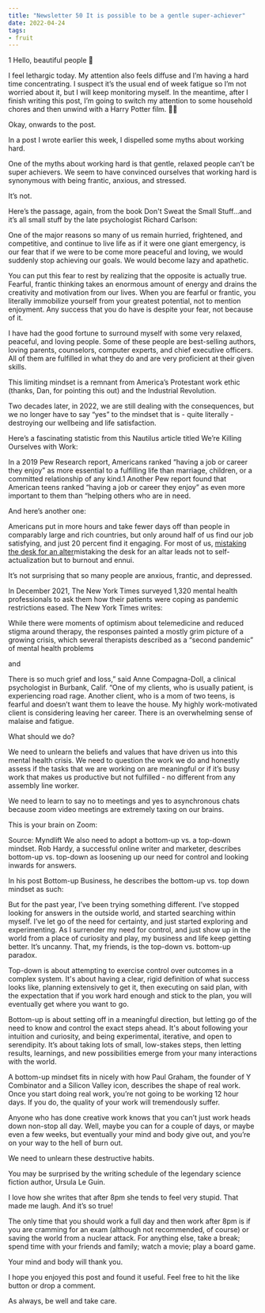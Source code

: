 ```yaml
---
title: "Newsletter 50 It is possible to be a gentle super-achiever"
date: 2022-04-24
tags:
- fruit
---
```


1
Hello, beautiful people 🦋

I feel lethargic today. My attention also feels diffuse and I’m having a hard time concentrating. I suspect it’s the usual end of week fatigue so I’m not worried about it, but I will keep monitoring myself. In the meantime, after I finish writing this post, I’m going to switch my attention to some household chores and then unwind with a Harry Potter film. 🧙‍♂️

Okay, onwards to the post.

In a post I wrote earlier this week, I dispelled some myths about working hard.

One of the myths about working hard is that gentle, relaxed people can’t be super achievers. We seem to have convinced ourselves that working hard is synonymous with being frantic, anxious, and stressed.

It’s not.

Here’s the passage, again, from the book Don't Sweat the Small Stuff...and it’s all small stuff by the late psychologist Richard Carlson:

One of the major reasons so many of us remain hurried, frightened, and competitive, and continue to live life as if it were one giant emergency, is our fear that if we were to be come more peaceful and loving, we would suddenly stop achieving our goals. We would become lazy and apathetic.

You can put this fear to rest by realizing that the opposite is actually true. Fearful, frantic thinking takes an enormous amount of energy and drains the creativity and motivation from our lives. When you are fearful or frantic, you literally immobilize yourself from your greatest potential, not to mention enjoyment. Any success that you do have is despite your fear, not because of it.

I have had the good fortune to surround myself with some very relaxed, peaceful, and loving people. Some of these people are best-selling authors, loving parents, counselors, computer experts, and chief executive officers. All of them are fulfilled in what they do and are very proficient at their given skills.

This limiting mindset is a remnant from America’s Protestant work ethic (thanks, Dan, for pointing this out) and the Industrial Revolution.

Two decades later, in 2022, we are still dealing with the consequences, but we no longer have to say “yes” to the mindset that is - quite literally - destroying our wellbeing and life satisfaction.

Here’s a fascinating statistic from this Nautilus article titled We’re Killing Ourselves with Work:

In a 2019 Pew Research report, Americans ranked “having a job or career they enjoy” as more essential to a fulfilling life than marriage, children, or a committed relationship of any kind.1 Another Pew report found that American teens ranked “having a job or career they enjoy” as even more important to them than “helping others who are in need.

And here’s another one:

Americans put in more hours and take fewer days off than people in comparably large and rich countries, but only around half of us find our job satisfying, and just 20 percent find it engaging. For most of us, [mistaking the desk for an alter](/notes/americans%20treat%20work%20like%20a%20religion.md)mistaking the desk for an altar leads not to self-actualization but to burnout and ennui.

It’s not surprising that so many people are anxious, frantic, and depressed.

In December 2021, The New York Times surveyed 1,320 mental health professionals to ask them how their patients were coping as pandemic restrictions eased. The New York Times writes:

While there were moments of optimism about telemedicine and reduced stigma around therapy, the responses painted a mostly grim picture of a growing crisis, which several therapists described as a “second pandemic” of mental health problems

and

There is so much grief and loss,” said Anne Compagna-Doll, a clinical psychologist in Burbank, Calif. “One of my clients, who is usually patient, is experiencing road rage. Another client, who is a mom of two teens, is fearful and doesn’t want them to leave the house. My highly work-motivated client is considering leaving her career. There is an overwhelming sense of malaise and fatigue.

What should we do?

We need to unlearn the beliefs and values that have driven us into this mental health crisis. We need to question the work we do and honestly assess if the tasks that we are working on are meaningful or if it’s busy work that makes us productive but not fulfilled - no different from any assembly line worker.

We need to learn to say no to meetings and yes to asynchronous chats because zoom video meetings are extremely taxing on our brains.

This is your brain on Zoom:


Source: Myndlift
We also need to adopt a bottom-up vs. a top-down mindset. Rob Hardy, a successful online writer and marketer, describes bottom-up vs. top-down as loosening up our need for control and looking inwards for answers.

In his post Bottom-up Business, he describes the bottom-up vs. top down mindset as such:

But for the past year, I’ve been trying something different. I’ve stopped looking for answers in the outside world, and started searching within myself. I’ve let go of the need for certainty, and just started exploring and experimenting. As I surrender my need for control, and just show up in the world from a place of curiosity and play, my business and life keep getting better. It’s uncanny. That, my friends, is the top-down vs. bottom-up paradox.

Top-down is about attempting to exercise control over outcomes in a complex system. It's about having a clear, rigid definition of what success looks like, planning extensively to get it, then executing on said plan, with the expectation that if you work hard enough and stick to the plan, you will eventually get where you want to go.

Bottom-up is about setting off in a meaningful direction, but letting go of the need to know and control the exact steps ahead. It's about following your intuition and curiosity, and being experimental, iterative, and open to serendipity. It’s about taking lots of small, low-stakes steps, then letting results, learnings, and new possibilities emerge from your many interactions with the world.

A bottom-up mindset fits in nicely with how Paul Graham, the founder of Y Combinator and a Silicon Valley icon, describes the shape of real work. Once you start doing real work, you’re not going to be working 12 hour days. If you do, the quality of your work will tremendously suffer.


Anyone who has done creative work knows that you can’t just work heads down non-stop all day. Well, maybe you can for a couple of days, or maybe even a few weeks, but eventually your mind and body give out, and you’re on your way to the hell of burn out.

We need to unlearn these destructive habits.

You may be surprised by the writing schedule of the legendary science fiction author, Ursula Le Guin.


I love how she writes that after 8pm she tends to feel very stupid. That made me laugh. And it’s so true!

The only time that you should work a full day and then work after 8pm is if you are cramming for an exam (although not recommended, of course) or saving the world from a nuclear attack. For anything else, take a break; spend time with your friends and family; watch a movie; play a board game.

Your mind and body will thank you.

I hope you enjoyed this post and found it useful. Feel free to hit the like button or drop a comment.

As always, be well and take care.





